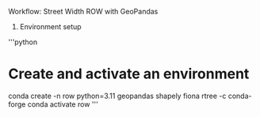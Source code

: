 Workflow: Street Width ROW with GeoPandas
1) Environment setup

'''python
# Create and activate an environment
conda create -n row python=3.11 geopandas shapely fiona rtree -c conda-forge
conda activate row
'''


